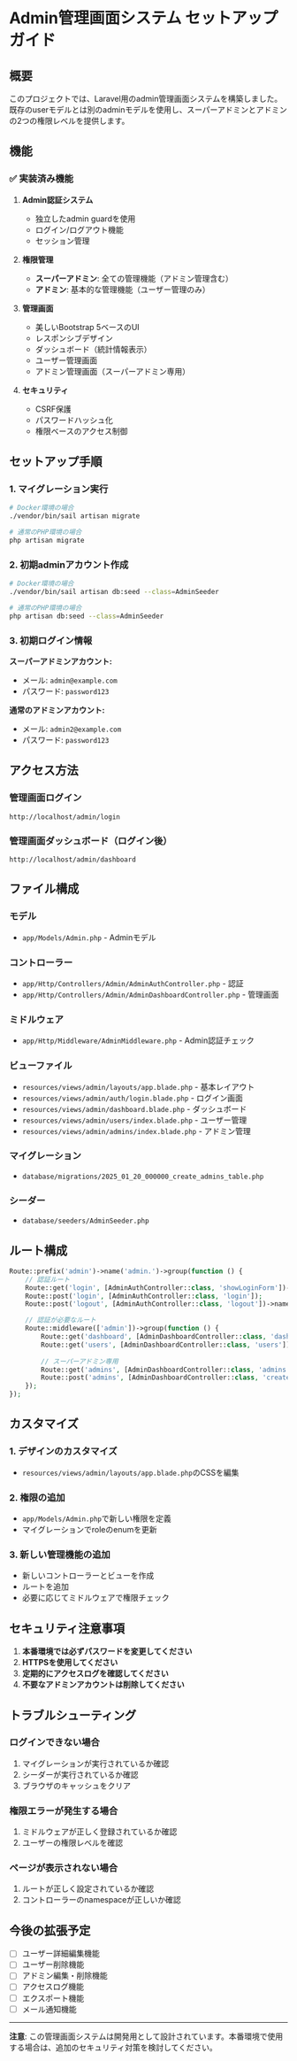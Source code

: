 # Admin管理画面システム セットアップガイド

## 概要

このプロジェクトでは、Laravel用のadmin管理画面システムを構築しました。既存のuserモデルとは別のadminモデルを使用し、スーパーアドミンとアドミンの2つの権限レベルを提供します。

## 機能

### ✅ 実装済み機能

1. **Admin認証システム**
   - 独立したadmin guardを使用
   - ログイン/ログアウト機能
   - セッション管理

2. **権限管理**
   - **スーパーアドミン**: 全ての管理機能（アドミン管理含む）
   - **アドミン**: 基本的な管理機能（ユーザー管理のみ）

3. **管理画面**
   - 美しいBootstrap 5ベースのUI
   - レスポンシブデザイン
   - ダッシュボード（統計情報表示）
   - ユーザー管理画面
   - アドミン管理画面（スーパーアドミン専用）

4. **セキュリティ**
   - CSRF保護
   - パスワードハッシュ化
   - 権限ベースのアクセス制御

## セットアップ手順

### 1. マイグレーション実行

```bash
# Docker環境の場合
./vendor/bin/sail artisan migrate

# 通常のPHP環境の場合
php artisan migrate
```

### 2. 初期adminアカウント作成

```bash
# Docker環境の場合
./vendor/bin/sail artisan db:seed --class=AdminSeeder

# 通常のPHP環境の場合
php artisan db:seed --class=AdminSeeder
```

### 3. 初期ログイン情報

**スーパーアドミンアカウント:**
- メール: `admin@example.com`
- パスワード: `password123`

**通常のアドミンアカウント:**
- メール: `admin2@example.com`
- パスワード: `password123`

## アクセス方法

### 管理画面ログイン
```
http://localhost/admin/login
```

### 管理画面ダッシュボード（ログイン後）
```
http://localhost/admin/dashboard
```

## ファイル構成

### モデル
- `app/Models/Admin.php` - Adminモデル

### コントローラー
- `app/Http/Controllers/Admin/AdminAuthController.php` - 認証
- `app/Http/Controllers/Admin/AdminDashboardController.php` - 管理画面

### ミドルウェア
- `app/Http/Middleware/AdminMiddleware.php` - Admin認証チェック

### ビューファイル
- `resources/views/admin/layouts/app.blade.php` - 基本レイアウト
- `resources/views/admin/auth/login.blade.php` - ログイン画面
- `resources/views/admin/dashboard.blade.php` - ダッシュボード
- `resources/views/admin/users/index.blade.php` - ユーザー管理
- `resources/views/admin/admins/index.blade.php` - アドミン管理

### マイグレーション
- `database/migrations/2025_01_20_000000_create_admins_table.php`

### シーダー
- `database/seeders/AdminSeeder.php`

## ルート構成

```php
Route::prefix('admin')->name('admin.')->group(function () {
    // 認証ルート
    Route::get('login', [AdminAuthController::class, 'showLoginForm'])->name('login');
    Route::post('login', [AdminAuthController::class, 'login']);
    Route::post('logout', [AdminAuthController::class, 'logout'])->name('logout');

    // 認証が必要なルート
    Route::middleware(['admin'])->group(function () {
        Route::get('dashboard', [AdminDashboardController::class, 'dashboard'])->name('dashboard');
        Route::get('users', [AdminDashboardController::class, 'users'])->name('users');
        
        // スーパーアドミン専用
        Route::get('admins', [AdminDashboardController::class, 'admins'])->name('admins');
        Route::post('admins', [AdminDashboardController::class, 'createAdmin'])->name('admins.create');
    });
});
```

## カスタマイズ

### 1. デザインのカスタマイズ
- `resources/views/admin/layouts/app.blade.php`のCSSを編集

### 2. 権限の追加
- `app/Models/Admin.php`で新しい権限を定義
- マイグレーションでroleのenumを更新

### 3. 新しい管理機能の追加
- 新しいコントローラーとビューを作成
- ルートを追加
- 必要に応じてミドルウェアで権限チェック

## セキュリティ注意事項

1. **本番環境では必ずパスワードを変更してください**
2. **HTTPSを使用してください**
3. **定期的にアクセスログを確認してください**
4. **不要なアドミンアカウントは削除してください**

## トラブルシューティング

### ログインできない場合
1. マイグレーションが実行されているか確認
2. シーダーが実行されているか確認
3. ブラウザのキャッシュをクリア

### 権限エラーが発生する場合
1. ミドルウェアが正しく登録されているか確認
2. ユーザーの権限レベルを確認

### ページが表示されない場合
1. ルートが正しく設定されているか確認
2. コントローラーのnamespaceが正しいか確認

## 今後の拡張予定

- [ ] ユーザー詳細編集機能
- [ ] ユーザー削除機能
- [ ] アドミン編集・削除機能
- [ ] アクセスログ機能
- [ ] エクスポート機能
- [ ] メール通知機能

---

**注意**: この管理画面システムは開発用として設計されています。本番環境で使用する場合は、追加のセキュリティ対策を検討してください。